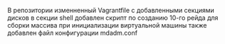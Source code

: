 В репозитории изменненный Vagrantfile с добавленными секциями дисков
в секции shell добавлен скрипт по созданию 10-го рейда для сборки массива при инициализации виртуальной машины
также добавлен файл конфигурации mdadm.conf